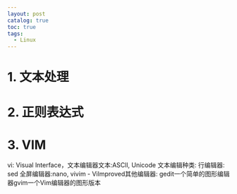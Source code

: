 ```yaml
---
layout: post
catalog: true
toc: true
tags:
  - Linux
---
```


# 1. 文本处理


# 2. 正则表达式


# 3. VIM

vi: Visual lnterface，文本编辑器文本:ASCll, Unicode
文本编辑种类:
行编辑器: sed
全屏编辑器:nano, vivim - Vilmproved其他编辑器:
gedit一个简单的图形编辑器gvim一个Vim编辑器的图形版本
